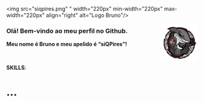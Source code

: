 <img src="siqpires.png" " width="220px" min-width="220px" max-width="220px" align="right" alt="Logo Bruno"/>

<img src="saquasoftware.png" width="98px" min-width="98px" max-width="98px" align="right" alt="Logo Engenharia de software Universidade de Vassouras"/>

<div/>
<h3>Olá! Bem-vindo ao meu perfil no Github.</h3>
<p><strong>Meu nome é Bruno e meu apelido é “siQPires”!</strong></p>

</br>

<p><strong>SKILLS</strong>:</p>

<h1><strong>...</strong></h1>

<br>
